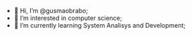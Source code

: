 - 👋 Hi, I’m @gusmaobrabo;
- 👀 I’m interested in computer science;
- 🌱 I’m currently learning System Analisys and Development;
